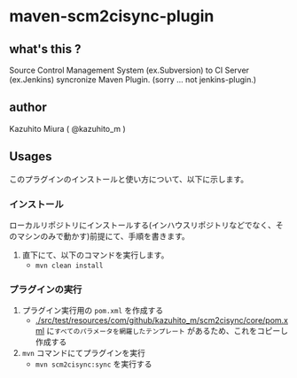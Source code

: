 # maven-scm2cisync-plugin

## what's this ?
Source Control Management System (ex.Subversion) to CI Server (ex.Jenkins) syncronize Maven Plugin.
(sorry ... not jenkins-plugin.)

## author
Kazuhito Miura ( @kazuhito_m )

## Usages

このプラグインのインストールと使い方について、以下に示します。

### インストール

ローカルリポジトリにインストールする(インハウスリポジトリなどでなく、そのマシンのみで動かす)前提にて、手順を書きます。

1. 直下にて、以下のコマンドを実行します。
    - `mvn clean install`

### プラグインの実行

1. プラグイン実行用の `pom.xml` を作成する
    - [./src/test/resources/com/github/kazuhito_m/scm2cisync/core/pom.xml](./src/test/resources/com/github/kazuhito_m/scm2cisync/core/pom.xml) に`すべてのパラメータを網羅したテンプレート` があるため、これをコピーし作成する
0. `mvn` コマンドにてプラグインを実行
    - `mvn scm2cisync:sync` を実行する
